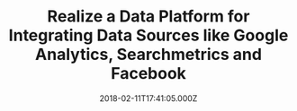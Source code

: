 ---
title: Realize a Data Platform for Integrating Data Sources like Google Analytics, Searchmetrics and Facebook
date: 2018-02-11T17:41:05.000Z
description: |
  Henkel is a German manufacturer of beauty and care products, among others. There was a need for a central data platform that would incorporate API sources such as Google, Searchmetrics and Facebook. Henkel wanted to launch a pilot project to investigate the feasibility of a new data platform that would incorporate these APIs. I was responsible for defining the pilot, implementing Searchmetrics ELT and leading the development team of 7 developers.
tags:
  - Macaw
  - Azure Databricks
  - Azure Blob Storage
  - Azure SQL Databases
  - Data Factory
  - Facebook
  - Searchmetrics
  - Google Analytics
duration: 6
client: Henkel
role: Data Engineer
weight: 8
---